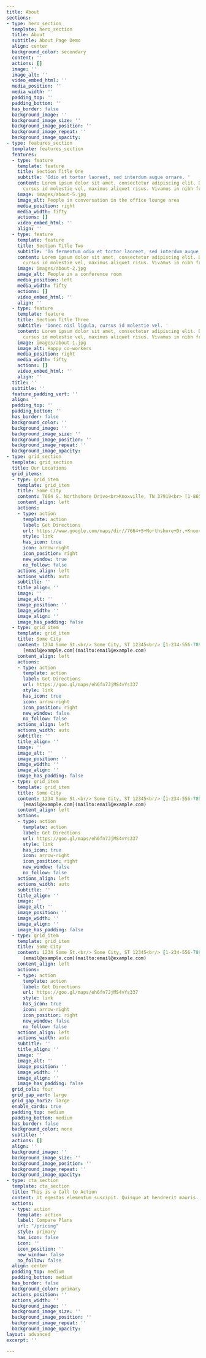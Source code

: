 ```yaml
---
title: About
sections:
- type: hero_section
  template: hero_section
  title: About
  subtitle: About Page Demo
  align: center
  background_color: secondary
  content: ''
  actions: []
  image: ''
  image_alt: ''
  video_embed_html: ''
  media_position: ''
  media_width: ''
  padding_top: ''
  padding_bottom: ''
  has_border: false
  background_image: ''
  background_image_size: ''
  background_image_position: ''
  background_image_repeat: ''
  background_image_opacity: 
- type: features_section
  template: features_section
  features:
  - type: feature
    template: feature
    title: Section Title One
    subtitle: 'Odio et tortor laoreet, sed interdum augue ornare. '
    content: Lorem ipsum dolor sit amet, consectetur adipiscing elit. Donec nisl ligula,
      cursus id molestie vel, maximus aliquet risus. Vivamus in nibh fringilla, fringilla.
    image: images/about-5.jpg
    image_alt: People in conversation in the office lounge area
    media_position: right
    media_width: fifty
    actions: []
    video_embed_html: ''
    align: ''
  - type: feature
    template: feature
    title: Section Title Two
    subtitle: 'In fermentum odio et tortor laoreet, sed interdum augue ornare. '
    content: Lorem ipsum dolor sit amet, consectetur adipiscing elit. Donec nisl ligula,
      cursus id molestie vel, maximus aliquet risus. Vivamus in nibh fringilla, fringilla.
    image: images/about-2.jpg
    image_alt: People in a conference room
    media_position: left
    media_width: fifty
    actions: []
    video_embed_html: ''
    align: ''
  - type: feature
    template: feature
    title: Section Title Three
    subtitle: 'Donec nisl ligula, cursus id molestie vel. '
    content: Lorem ipsum dolor sit amet, consectetur adipiscing elit. Donec nisl ligula,
      cursus id molestie vel, maximus aliquet risus. Vivamus in nibh fringilla, fringilla.
    image: images/about-1.jpg
    image_alt: Happy co-workers
    media_position: right
    media_width: fifty
    actions: []
    video_embed_html: ''
    align: ''
  title: ''
  subtitle: ''
  feature_padding_vert: ''
  align: ''
  padding_top: ''
  padding_bottom: ''
  has_border: false
  background_color: ''
  background_image: ''
  background_image_size: ''
  background_image_position: ''
  background_image_repeat: ''
  background_image_opacity: 
- type: grid_section
  template: grid_section
  title: Our Locations
  grid_items:
  - type: grid_item
    template: grid_item
    title: Some City
    content: 7664 S. Northshore Drive<br>Knoxville, TN 37919<br> [1-865-253-7099 ](tel:+1-865-253-7099)[goodnesstogocatering@gmail.com](mailto:goodnesstogocatering@gmail.com)
    content_align: left
    actions:
    - type: action
      template: action
      label: Get Directions
      url: https://www.google.com/maps/dir//7664+S+Northshore+Dr,+Knoxville,+TN+37919/@35.9033836,-84.0224939,17z/data=!4m9!4m8!1m0!1m5!1m1!1s0x885c2483c4b65555:0x30e83d6ef2c0ea70!2m2!1d-84.0203052!2d35.9033793!3e0
      style: link
      has_icon: true
      icon: arrow-right
      icon_position: right
      new_window: true
      no_follow: false
    actions_align: left
    actions_width: auto
    subtitle: ''
    title_align: ''
    image: ''
    image_alt: ''
    image_position: ''
    image_width: ''
    image_align: ''
    image_has_padding: false
  - type: grid_item
    template: grid_item
    title: Some City
    content: 1234 Some St.<br/> Some City, ST 12345<br/> [1-234-556-7890](tel:+12345567890)<br/>
      [email@example.com](mailto:email@example.com)
    content_align: left
    actions:
    - type: action
      template: action
      label: Get Directions
      url: https://goo.gl/maps/eh6fn7JjMS4vYs337
      style: link
      has_icon: true
      icon: arrow-right
      icon_position: right
      new_window: false
      no_follow: false
    actions_align: left
    actions_width: auto
    subtitle: ''
    title_align: ''
    image: ''
    image_alt: ''
    image_position: ''
    image_width: ''
    image_align: ''
    image_has_padding: false
  - type: grid_item
    template: grid_item
    title: Some City
    content: 1234 Some St.<br/> Some City, ST 12345<br/> [1-234-556-7890](tel:+12345567890)<br/>
      [email@example.com](mailto:email@example.com)
    content_align: left
    actions:
    - type: action
      template: action
      label: Get Directions
      url: https://goo.gl/maps/eh6fn7JjMS4vYs337
      style: link
      has_icon: true
      icon: arrow-right
      icon_position: right
      new_window: false
      no_follow: false
    actions_align: left
    actions_width: auto
    subtitle: ''
    title_align: ''
    image: ''
    image_alt: ''
    image_position: ''
    image_width: ''
    image_align: ''
    image_has_padding: false
  - type: grid_item
    template: grid_item
    title: Some City
    content: 1234 Some St.<br/> Some City, ST 12345<br/> [1-234-556-7890](tel:+12345567890)<br/>
      [email@example.com](mailto:email@example.com)
    content_align: left
    actions:
    - type: action
      template: action
      label: Get Directions
      url: https://goo.gl/maps/eh6fn7JjMS4vYs337
      style: link
      has_icon: true
      icon: arrow-right
      icon_position: right
      new_window: false
      no_follow: false
    actions_align: left
    actions_width: auto
    subtitle: ''
    title_align: ''
    image: ''
    image_alt: ''
    image_position: ''
    image_width: ''
    image_align: ''
    image_has_padding: false
  grid_cols: four
  grid_gap_vert: large
  grid_gap_horiz: large
  enable_cards: true
  padding_top: medium
  padding_bottom: medium
  has_border: false
  background_color: none
  subtitle: ''
  actions: []
  align: ''
  background_image: ''
  background_image_size: ''
  background_image_position: ''
  background_image_repeat: ''
  background_image_opacity: 
- type: cta_section
  template: cta_section
  title: This is a Call to Action
  content: Ut egestas elementum suscipit. Quisque at hendrerit mauris.
  actions:
  - type: action
    template: action
    label: Compare Plans
    url: "/pricing"
    style: primary
    has_icon: false
    icon: ''
    icon_position: ''
    new_window: false
    no_follow: false
  align: center
  padding_top: medium
  padding_bottom: medium
  has_border: false
  background_color: primary
  actions_position: ''
  actions_width: ''
  background_image: ''
  background_image_size: ''
  background_image_position: ''
  background_image_repeat: ''
  background_image_opacity: 
layout: advanced
excerpt: ''

---
```

